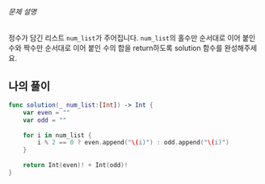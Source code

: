 
###### 문제 설명

정수가 담긴 리스트 `num_list`가 주어집니다. `num_list`의 홀수만 순서대로 이어 붙인 수와 짝수만 순서대로 이어 붙인 수의 합을 return하도록 solution 함수를 완성해주세요.

## 나의 풀이

```swift
func solution(_ num_list:[Int]) -> Int {
    var even = ""
    var odd = ""
    
    for i in num_list {
        i % 2 == 0 ? even.append("\(i)") : odd.append("\(i)")
    }
    
    return Int(even)! + Int(odd)!
}
```

